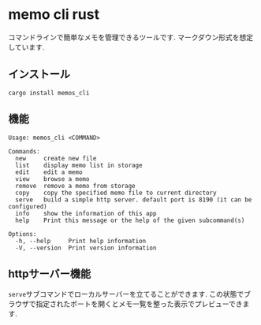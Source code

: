 # memo cli rust

コマンドラインで簡単なメモを管理できるツールです.
マークダウン形式を想定しています.

## インストール

`cargo install memos_cli`

## 機能

```shell
Usage: memos_cli <COMMAND>

Commands:
  new     create new file
  list    display memo list in storage
  edit    edit a memo
  view    browse a memo
  remove  remove a memo from storage
  copy    copy the specified memo file to current directory
  serve   build a simple http server. default port is 8190 (it can be configured)
  info    show the information of this app
  help    Print this message or the help of the given subcommand(s)

Options:
  -h, --help     Print help information
  -V, --version  Print version information
```

## httpサーバー機能

`serve`サブコマンドでローカルサーバーを立てることができます.
この状態でブラウザで指定されたポートを開くとメモ一覧を整った表示でプレビューできます.
